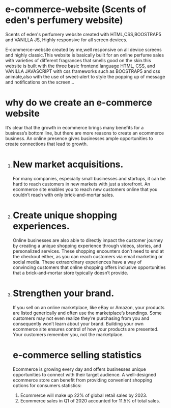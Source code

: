 # e-commerce-website (Scents of eden's perfumery website)
Scents of eden's perfumery website created with HTML,CSS,BOOSTRAP5 and VANILLA JS, Highly responsive for all screen devices.

E-commerce-website created by me,well responsive on all device screens and highly classic.This website is basically built for an online perfume sales with varieties of different fragrances that smells good on the skin.this website is built with the three basic frontend language HTML, CSS, and VANILLA JAVASCRIPT with css frameworks such as BOOSTRAP5 and css animate,also with the use of sweet-alert to style the popping up of message and notifications on the screen...

# why do we create an e-commerce website

It’s clear that the growth in ecommerce brings many benefits for a business’s bottom line, but there are more reasons to create an ecommerce business. An online presence gives businesses ample opportunities to create connections that lead to growth.

1. # New market acquisitions.
   For many companies, especially small businesses and startups, it can be hard to reach customers in new markets with just a storefront. An ecommerce site enables you to reach new customers online that you couldn’t reach with only brick-and-mortar sales.
   
2. # Create unique shopping experiences.
   Online businesses are also able to directly impact the customer journey by creating a unique shopping experience through videos, stories, and personalized services. These shopping encounters don’t need to end at the checkout either, as you can reach customers via email marketing or social media. These extraordinary experiences have a way of convincing customers that online shopping offers inclusive opportunities that a brick-and-mortar store typically doesn’t provide.
   
3. # Strengthen your brand.
   If you sell on an online marketplace, like eBay or Amazon, your products are listed generically and often use the marketplace’s brandings. Some customers may not even realize they’re purchasing from you and consequently won’t learn about your brand. Building your own ecommerce site ensures control of how your products are presented. Your customers remember you, not the marketplace.

   # e-commerce selling statistics
    Ecommerce is growing every day and offers businesses unique opportunities to connect with their target audience. A well-designed ecommerce store can benefit from providing convenient shopping options for consumers.statistics:

   1. Ecommerce will make up 22% of global retail sales by 2023.
   2. Ecommerce sales in Q1 of 2020 accounted for 11.5% of total sales.

    
   
